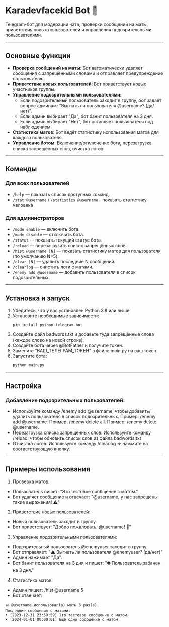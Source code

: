 # Karadevfacekid Bot 🤖

Telegram-бот для модерации чата, проверки сообщений на маты, приветствия новых пользователей и управления подозрительными пользователями.

---
## Основные функции

- **Проверка сообщений на маты**: Бот автоматически удаляет сообщения с запрещёнными словами и отправляет предупреждение пользователю.
- **Приветствие новых пользователей**: Бот приветствует новых участников группы.
- **Управление подозрительными пользователями**:
  - Если подозрительный пользователь заходит в группу, бот задаёт вопрос админам: "Выгнать ли пользователя @username? (да/нет)".
  - Если админ выбирает "Да", бот банит пользователя на 3 дня.
  - Если админ выбирает "Нет", бот оставляет пользователя под наблюдением.
- **Статистика матов**: Бот ведёт статистику использования матов для каждого пользователя.
- **Управление ботом**: Включение/отключение бота, перезагрузка списка запрещённых слов, очистка логов.


---
## Команды

### Для всех пользователей
- `/help` — показать список доступных команд.
- `/stat @username` / `/statistics @username` - показать статистику человека

### Для администраторов
- `/mode enable` — включить бота.
- `/mode disable` — отключить бота.
- `/status` — показать текущий статус бота.
- `/reload` — перезагрузить список запрещённых слов.
- `/hist @username [N]` — показать статистику матов для пользователя (по умолчанию N=5).
- `/clear [N]` — удалить последние N сообщений.
- `/clearlog` — очистить логи с матами.
- `/enemy add @username` — добавить пользователя в список подозрительных.

---
## Установка и запуск

1. Убедитесь, что у вас установлен Python 3.8 или выше.
2. Установите необходимые зависимости:
   ```bash
   pip install python-telegram-bot
   ```
3. Создайте файл badwords.txt и добавьте туда запрещённые слова (каждое слово на новой строке).
4. Создайте бота через @BotFather и получите токен.
5. Замените "ВАШ_ТЕЛЕГРАМ_ТОКЕН" в файле main.py на ваш токен.
6. Запустите бота:
   ```bash
   python main.py
   ```
---

## Настройка

### Добавление подозрительных пользователей:
- Используйте команду /enemy add @username, чтобы добавить/удалить пользователя в список подозрительных. 
Пример: /enemy add @username.
Пример: /enemy delete all.
Пример: /enemy delete @username.
- Перезагрузка списка запрещённых слов:
Используйте команду /reload, чтобы обновить список слов из файла badwords.txt
- Отчистка логов:
Используйте команду /clearlog => нажмите на соответствующую кнопку.

---
## Примеры использования
1. Проверка матов:
- Пользователь пишет: "Это тестовое сообщение с матом."
- Бот удаляет сообщение и отвечает: "@username, у нас запрещены такие выражения! ⚠️"
2. Приветствие новых пользователей:
- Новый пользователь заходит в группу.
- Бот приветствует: "Добро пожаловать, @username! 🎉"
3. Управление подозрительными пользователями:
- Подозрительный пользователь @enemyuser заходит в группу.
- Бот отправляет: "⚠️ Выгнать ли пользователя @enemyuser? (да/нет)"
- Админ нажимает "Да".
- Бот банит пользователя на 3 дня и пишет: "⛔ Пользователь забанен на 3 дня."
4. Статистика матов:
- Админ пишет: /hist @username 5
- Бот отвечает:
````
📊 @username использовал(а) маты 3 раз(а).
Последние сообщения с матами:
• [2023-12-31 23:59:59] Это тестовое сообщение с матом.
• [2024-01-01 00:00:01] Ещё одно сообщение с матом.
````
